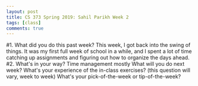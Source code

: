 ```yaml
---
layout: post
title: CS 373 Spring 2019: Sahil Parikh Week 2
tags: [class]
comments: true
---
```


#1. What did you do this past week?
This week, I got back into the swing of things. It was my first full week of school in a while, and I spent a lot of time catching up assignments and figuring out how to organize the days ahead.
#2. What's in your way?
Time management mostly
What will you do next week?
What's your experience of the in-class exercises? (this question will vary, week to week)
What's your pick-of-the-week or tip-of-the-week?
